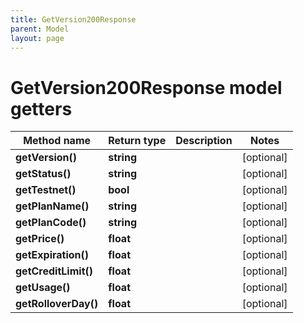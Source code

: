 ```yaml
---
title: GetVersion200Response
parent: Model
layout: page
---
```


# GetVersion200Response model getters

Method name | Return type | Description | Notes
------------ | ------------- | ------------- | -------------
**getVersion()** | **string** |  | [optional]
**getStatus()** | **string** |  | [optional]
**getTestnet()** | **bool** |  | [optional]
**getPlanName()** | **string** |  | [optional]
**getPlanCode()** | **string** |  | [optional]
**getPrice()** | **float** |  | [optional]
**getExpiration()** | **float** |  | [optional]
**getCreditLimit()** | **float** |  | [optional]
**getUsage()** | **float** |  | [optional]
**getRolloverDay()** | **float** |  | [optional]

